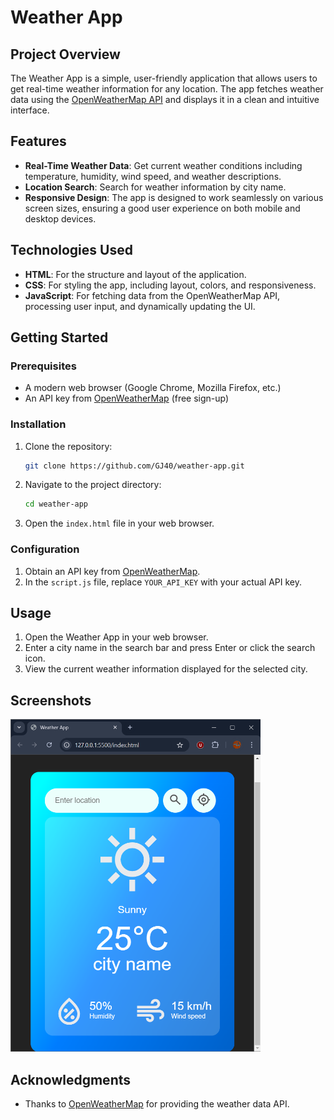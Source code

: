 
# Weather App

## Project Overview

The Weather App is a simple, user-friendly application that allows users to get real-time weather information for any location. The app fetches weather data using the [OpenWeatherMap API](https://openweathermap.org/api) and displays it in a clean and intuitive interface.

## Features

- **Real-Time Weather Data**: Get current weather conditions including temperature, humidity, wind speed, and weather descriptions.
- **Location Search**: Search for weather information by city name.
- **Responsive Design**: The app is designed to work seamlessly on various screen sizes, ensuring a good user experience on both mobile and desktop devices.

## Technologies Used

- **HTML**: For the structure and layout of the application.
- **CSS**: For styling the app, including layout, colors, and responsiveness.
- **JavaScript**: For fetching data from the OpenWeatherMap API, processing user input, and dynamically updating the UI.

## Getting Started

### Prerequisites

- A modern web browser (Google Chrome, Mozilla Firefox, etc.)
- An API key from [OpenWeatherMap](https://home.openweathermap.org/users/sign_up) (free sign-up)

### Installation

1. Clone the repository:
   ```bash
   git clone https://github.com/GJ40/weather-app.git
   ```

2. Navigate to the project directory:
   ```bash
   cd weather-app
   ```

3. Open the `index.html` file in your web browser.

### Configuration

1. Obtain an API key from [OpenWeatherMap](https://home.openweathermap.org/users/sign_up).
2. In the `script.js` file, replace `YOUR_API_KEY` with your actual API key.

## Usage

1. Open the Weather App in your web browser.
2. Enter a city name in the search bar and press Enter or click the search icon.
3. View the current weather information displayed for the selected city.

## Screenshots

<img src="screenshots/screenshot - 1.png" width="400px" alt="screenshotimg">

## Acknowledgments

- Thanks to [OpenWeatherMap](https://openweathermap.org/) for providing the weather data API.

